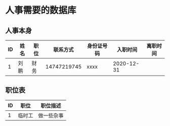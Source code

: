 # 人事需要的数据库

## 人事本身

| ID   | 姓名 | 职位 | 联系方式 | 身份证号码 | 入职时间 | 离职时间 |
| ---- | ---- | ---- | -------- | ---------- | ---- | ---- |
|    1  |   刘鹏   |   财务   |    14747219745      |    xxxx        | 2020-12-31 |  |

## 职位表

| ID   | 职位   | 职位描述   |
| ---- | ------ | ---------- |
|    1 | 临时工 | 做一些杂事 |


